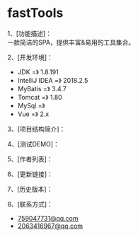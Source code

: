 # fastTools
1、[功能描述]：  
              一款简洁的SPA，提供丰富&amp;易用的工具集合。
              
2、[开发环境]：  
* JDK             =》 1.8.191  
* IntelliJ IDEA   =》 2018.2.5  
* MyBatis         =》 3.4.7  
* Tomcat          =》 1.80  
* MySql           =》   
* Vue             =》 2.x  
                 
3、[项目结构简介]：  

4、[测试DEMO]：  

5、[作者列表]：  

6、[更新链接]：  

7、[历史版本]：  

8、[联系方式]：  
* 759047731@qq.com  
* 2063416967@qq.com  
            
   
         
             



